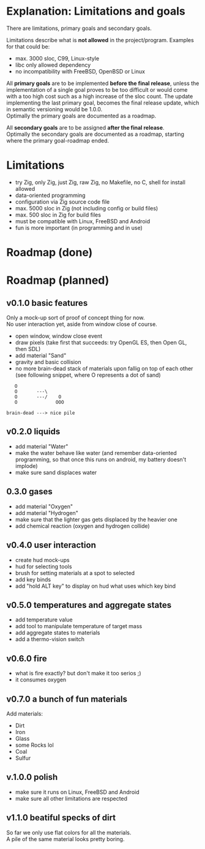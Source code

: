 # Explanation: Limitations and goals 

There are limitations, primary goals and secondary goals.  

Limitations describe what is __not allowed__ in the project/program.
Examples for that could be:  

- max. 3000 sloc, C99, Linux-style
- libc only allowed dependency
- no incompatibility with FreeBSD, OpenBSD or Linux

All __primary goals__ are to be implemented __before the final release__, unless
the implementation of a single goal proves to be too difficult or would come
with a too high cost such as a high increase of the sloc count.
The update implementing the last primary goal, becomes the final release update,
which in semantic versioning would be 1.0.0.  
Optimally the primary goals are documented as a roadmap.  

All __secondary goals__ are to be assigned __after the final release__.  
Optimally the secondary goals are documented as a roadmap,
starting where the primary goal-roadmap ended.  

# Limitations

- try Zig, only Zig, just Zig, raw Zig, no Makefile, no C, shell for install
  allowed
- data-oriented programming
- configuration via Zig source code file
- max. 5000 sloc in Zig (not including config or build files)
- max. 500 sloc in Zig for build files
- must be compatible with Linux, FreeBSD and Android
- fun is more important (in programming and in use)

# Roadmap (done)

# Roadmap (planned)

## v0.1.0 basic features

Only a mock-up sort of proof of concept thing for now.  
No user interaction yet, aside from window close of course.  

- open window, window close event
- draw pixels (take first that succeeds: try OpenGL ES, then Open GL, then SDL)
- add material "Sand"
- gravity and basic collision
- no more brain-dead stack of materials upon fallig on top of each other
  (see following snippet, where O represents a dot of sand)

```
   O
   O       ---\
   O       ---/    O
   O              OOO

brain-dead ---> nice pile
```

## v0.2.0 liquids

- add material "Water"
- make the water behave like water (and remember data-oriented programming, so
  that once this runs on android, my battery doesn't implode)
- make sure sand displaces water

## 0.3.0 gases

- add material "Oxygen"
- add material "Hydrogen"
- make sure that the lighter gas gets displaced by the heavier one
- add chemical reaction (oxygen and hydrogen collide)

## v0.4.0 user interaction

- create hud mock-ups
- hud for selecting tools
- brush for setting materials at a spot to selected
- add key binds
- add "hold ALT key" to display on hud what uses which key bind

## v0.5.0 temperatures and aggregate states

- add temperature value
- add tool to manipulate temperature of target mass
- add aggregate states to materials
- add a thermo-vision switch

## v0.6.0 fire

- what is fire exactly? but don't make it too serios ;)
- it consumes oxygen

## v0.7.0 a bunch of fun materials

Add materials:

- Dirt
- Iron
- Glass
- some Rocks lol
- Coal
- Sulfur

## v.1.0.0 polish

- make sure it runs on Linux, FreeBSD and Android
- make sure all other limitations are respected

## v1.1.0 beatiful specks of dirt

So far we only use flat colors for all the materials.  
A pile of the same material looks pretty boring.  
